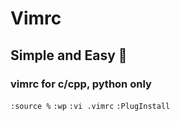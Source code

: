 # Vimrc
## Simple and Easy 🥇
### vimrc for c/cpp, python only

`:source %`
 `:wp`
 `:vi .vimrc`
 `:PlugInstall`
